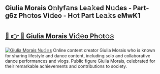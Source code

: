 ## Giulia Morais O𝚗lyf𝚊ns Le𝚊𝚔ed N𝚞𝚍es - Part-g6z Ph𝚘tos Vi𝚍eo - H𝚘t Part Le𝚊𝚔s eMwK1

# <h2><a href="http://hf2wj6.feru.top/?c=Giulia+Morais">🔗 👉 🔴 Giulia Morais Vi𝚍𝚎o Ph𝚘t𝚘𝚜</a></h2>

[![Giulia Morais Nu𝚍𝚎s](https://i.imgur.com/0TWrTi3.gif)](http://hf2wj6.feru.top/?c=Giulia+Morais)
Online content creator Giulia Morais who is known for sharing lifestyle and dance content, including solo and collaborative dance performances and vlogs. Public figure Giulia Morais, celebrated for their remarkable achievements and contributions to society. 
